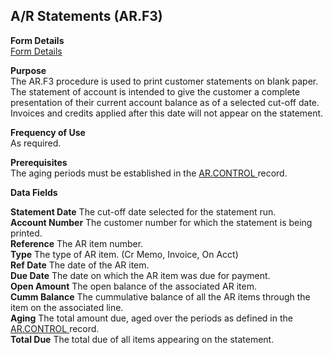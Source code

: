##  A/R Statements (AR.F3)

<PageHeader />

**Form Details**  
[ Form Details ](AR-F3-1/README.md)   

**Purpose**  
The AR.F3 procedure is used to print customer statements on blank paper. The
statement of account is intended to give the customer a complete presentation
of their current account balance as of a selected cut-off date. Invoices and
credits applied after this date will not appear on the statement.

**Frequency of Use**  
As required.

**Prerequisites**  
The aging periods must be established in the [ AR.CONTROL ](../../../../rover/AP-OVERVIEW/AP-ENTRY/CHECKS-E4/AR-CONTROL) record. 

**Data Fields**

**Statement Date** The cut-off date selected for the statement run.  
**Account Number** The customer number for which the statement is being
printed.  
**Reference** The AR item number.  
**Type** The type of AR item. (Cr Memo, Invoice, On Acct)  
**Ref Date** The date of the AR item.  
**Due Date** The date on which the AR item was due for payment.  
**Open Amount** The open balance of the associated AR item.  
**Cumm Balance** The cummulative balance of all the AR items through the item
on the associated line.  
**Aging** The total amount due, aged over the periods as defined in the [ AR.CONTROL ](../../../../rover/AP-OVERVIEW/AP-ENTRY/CHECKS-E4/AR-CONTROL) record.   
**Total Due** The total due of all items appearing on the statement.  
  
<badge text= "Version 8.10.57" vertical="middle" />

<PageFooter />